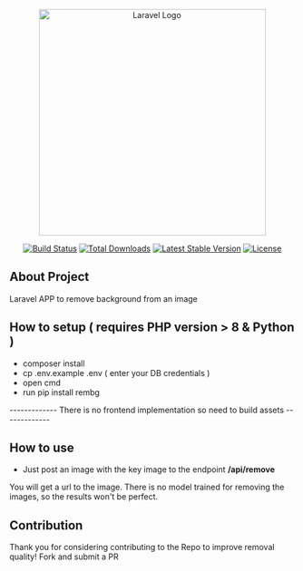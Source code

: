 <p align="center"><a href="https://laravel.com" target="_blank"><img src="https://raw.githubusercontent.com/laravel/art/master/logo-lockup/5%20SVG/2%20CMYK/1%20Full%20Color/laravel-logolockup-cmyk-red.svg" width="400" alt="Laravel Logo"></a></p>

<p align="center">
<a href="https://travis-ci.org/laravel/framework"><img src="https://travis-ci.org/laravel/framework.svg" alt="Build Status"></a>
<a href="https://packagist.org/packages/laravel/framework"><img src="https://img.shields.io/packagist/dt/laravel/framework" alt="Total Downloads"></a>
<a href="https://packagist.org/packages/laravel/framework"><img src="https://img.shields.io/packagist/v/laravel/framework" alt="Latest Stable Version"></a>
<a href="https://packagist.org/packages/laravel/framework"><img src="https://img.shields.io/packagist/l/laravel/framework" alt="License"></a>
</p>

## About Project

Laravel APP to remove background from an image

## How to setup ( requires PHP version > 8 & Python )

- composer install
- cp .env.example .env ( enter your DB credentials )
- open cmd
- run pip install rembg

------------- There is no frontend implementation so need to build assets -------------

## How to use

- Just post an image with the key image to the endpoint <strong>/api/remove</strong>

You will get a url to the image. There is no model trained for removing the images, so the results won't be perfect.

## Contribution

Thank you for considering contributing to the Repo to improve removal quality! Fork and submit a PR

